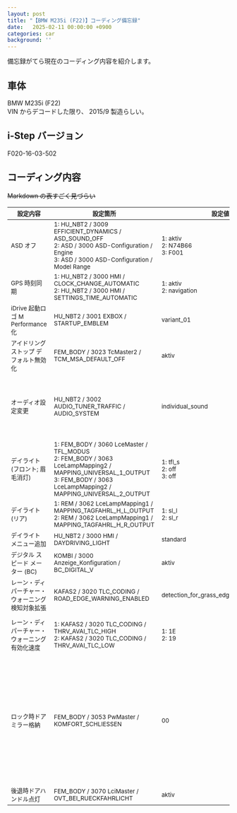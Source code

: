 ```yaml
---
layout: post
title: "【BMW M235i (F22)】コーディング備忘録"
date:   2025-02-11 00:00:00 +0900
categories: car
background: ''
---
```

備忘録がてら現在のコーディング内容を紹介します。  
  
## 車体  
BMW M235i (F22)  
VIN からデコードした限り、 2015/9 製造らしい。  
  
## i-Step バージョン  
F020-16-03-502  
  
## コーディング内容
<s>Markdown の表すごく見づらい</s>  
  
  
| <small><b>設定内容</b></small> | <small><b>設定箇所</b></small> | <small><b>設定値</b></small> | <small><b>備考</b></small> |
|-------------------------------|-------------------------------|-----------------------------------------|-----------------|
| <small>ASD オフ</small> | <small>1: HU_NBT2 / 3009 EFFICIENT_DYNAMICS / ASD_SOUND_OFF<br/>2: ASD / 3000 ASD-Configuration / Engine<br/>3: ASD / 3000 ASD-Configuration / Model Range</small> | <small>1: aktiv<br/>2: N74B66<br/>3: F001</small> | <small>1 だけではオフにならない様子。 2, 3 は実車と異なる設定であれば何でも良い。</small> |
| <small>GPS 時刻同期</small> | <small>1: HU_NBT2 / 3000 HMI / CLOCK_CHANGE_AUTOMATIC<br/>2: HU_NBT2 / 3000 HMI / SETTINGS_TIME_AUTOMATIC</small> | <small>1: aktiv<br/>2: navigation</small> ||
| <small>iDrive 起動ロゴ M Performance 化</small> | <small>HU_NBT2 / 3001 EXBOX / STARTUP_EMBLEM</small> | <small>variant_01</small> |  |
| <small>アイドリング ストップ デフォルト無効化</small> | <small>FEM_BODY / 3023 TcMaster2 / TCM_MSA_DEFAULT_OFF</small> | <small>aktiv</small> ||
| <small>オーディオ設定変更</small> | <small>HU_NBT2 / 3002 AUDIO_TUNER_TRAFFIC / AUDIO_SYSTEM</small> | <small>individual_sound</small> | <small>ここはお好み。<br/>individual_sound > highpremium > hifi_system_harmankardon の順でドンシャリ度が高いらしく、だいたいこの 3 つのどれかにしている人が多い印象。</small> |
| <small>デイライト (フロント; 眉毛消灯)</small> | <small>1: FEM_BODY / 3060 LceMaster / TFL_MODUS<br/>2: FEM_BODY / 3063 LceLampMapping2 / MAPPING_UNIVERSAL_1_OUTPUT<br/>3: FEM_BODY / 3063 LceLampMapping2 / MAPPING_UNIVERSAL_2_OUTPUT</small> | <small>1: tfl_s<br/>2: off<br/>3: off</small> | <small>1 だけだと眉毛も点灯。</small> |
| <small>デイライト (リア)</small> | <small>1: REM / 3062 LceLampMapping1 / MAPPING_TAGFAHRL_H_L_OUTPUT<br/>2: REM / 3062 LceLampMapping1 / MAPPING_TAGFAHRL_H_R_OUTPUT</small> | <small>1: sl_l<br/>2: sl_r</small> ||
| <small>デイライト メニュー追加</small> | <small>HU_NBT2 / 3000 HMI / DAYDRIVING_LIGHT</small> | <small>standard</small> | <small>iDrive にデイライトのオンオフの項目を追加。</small> |
| <small>デジタル スピード メーター (BC)</small> | <small>KOMBI / 3000 Anzeige_Konfiguration / BC_DIGITAL_V</small> | <small>aktiv</small> ||
| <small>レーン・ディパーチャー・ウォーニング 検知対象拡張</small>   | <small>KAFAS2 / 3020 TLC_CODING / ROAD_EDGE_WARNING_ENABLED</small> | <small>detection_for_grass_edge_and_curb_stone</small> | <small>白線以外に草や縁石にも反応するようになるらしい。</small> |
| <small>レーン・ディパーチャー・ウォーニング 有効化速度</small> | <small>1: KAFAS2 / 3020 TLC_CODING / THRV_AVAI_TLC_HIGH<br/>2: KAFAS2 / 3020 TLC_CODING / THRV_AVAI_TLC_LOW</small> | <small>1: 1E<br/>2: 19</small> | <small>1 を超えると有効になり、 2 を下回ると無効になる。<br/>値はそれぞれ 16 進数表記。 (それぞれ '30' と '25' )</small> |
| <small>ロック時ドアミラー格納</small> | <small>FEM_BODY / 3053 PwMaster / KOMFORT_SCHLIESSEN</small> | <small>00</small> | <small>ドアミラー格納までのホールド時間。リモコン キーとコンフォート アクセスとで若干挙動が異なる。<br/>【リモコン キーによるロック】<br/>'00' (= 0.0 秒) のときホールド不要でドアミラー格納。 '05' (= 0.5 秒) のときは要 0.5 秒ホールド。<br/>【コンフォート アクセスによるロック】<br/>'00' のときも気持ち要ホールド。 '05' のときはリモコン キーと同様。</small> |
| <small>後退時ドアハンドル点灯</small> | <small>FEM_BODY / 3070 LciMaster / OVT_BEI_RUECKFAHRLICHT</small> | <small>aktiv</small> | <small><s>正直見やすくなるとかはない。</s></small> |